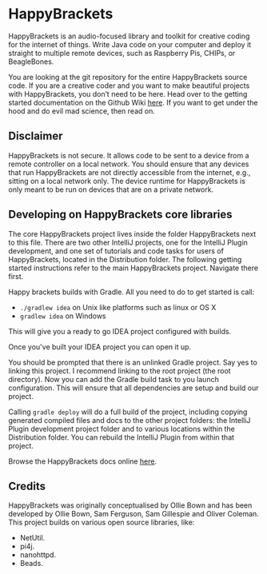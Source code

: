 # HappyBrackets #

HappyBrackets is an audio-focused library and toolkit for creative coding for the internet of things. Write Java code on your computer and deploy it straight to multiple remote devices, such as Raspberry Pis, CHIPs, or BeagleBones.

You are looking at the git repository for the entire HappyBrackets source code. If you are a creative coder and you want to make beautiful projects with HappyBrackets, you don’t need to be here. Head over to the getting started documentation on the Github Wiki [here](https://github.com/orsjb/HappyBrackets/wiki/Getting-Started). If you want to get under the hood and do evil mad science, then read on.

## Disclaimer ##

HappyBrackets is not secure. It allows code to be sent to a device from a remote controller on a local network. You should ensure that any devices that run HappyBrackets are not directly accessible from the internet, e.g., sitting on a local network only. The device runtime for HappyBrackets is only meant to be run on devices that are on a private network.

## Developing on HappyBrackets core libraries ##

The core HappyBrackets project lives inside the folder HappyBrackets next to this file. There are two other IntelliJ projects, one for the IntelliJ Plugin development, and one set of tutorials and code tasks for users of HappyBrackets, located in the Distribution folder. The following getting started instructions refer to the main HappyBrackets project. Navigate there first.

Happy brackets builds with Gradle. All you need to do to get started is call:
* ```./gradlew idea``` on Unix like platforms such as linux or OS X
* ```gradlew idea``` on Windows

This will give you a ready to go IDEA project configured with builds.

Once you've built your IDEA project you can open it up.

You should be prompted that there is an unlinked Gradle project. Say yes to linking this project. I recommend linking to the root project (the root directory). Now you can add the Gradle build task to you launch configuration. This will ensure that all dependencies are setup and build our project.

Calling `gradle deploy` will do a full build of the project, including copying generated compiled files and docs to the other project folders: the IntelliJ Plugin development project folder and to various locations within the Distribution folder. You can rebuild the IntelliJ Plugin from within that project. 

Browse the HappyBrackets docs online [here](https://github.com/orsjb/HappyBrackets).

## Credits ##

HappyBrackets was originally conceptualised by Ollie Bown and has been developed by Ollie Bown, Sam Ferguson, Sam Gillespie and Oliver Coleman. This project builds on various open source libraries, like:

* NetUtil.
* pi4j.
* nanohttpd.
* Beads.

